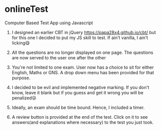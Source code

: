 # onlineTest
Computer Based Test App using Javascript

1) I designed an earlier CBT in jQuery https://papa28x4.github.io/cbt/  but for this one I decided to put my JS skill to test. If ain't vanilla, I ain't licking😋

2) All the questions are no longer displayed on one page. The questions are now served to the user one after the other

3) You're not limited to one exam. User now has a choice to sit for either English, Maths or GNS. A drop down menu has been provided for that purpose.

4) I decided to be evil and implemented negative marking. If you don't know, leave it blank but if you guess and get it wrong you will be penalized😜

5) Ideally, an exam should be time bound. Hence, I included a timer.

6) A review button is provided at the end of the test. Click on it to see answers(and explanations where necessary) to the test you just took.
